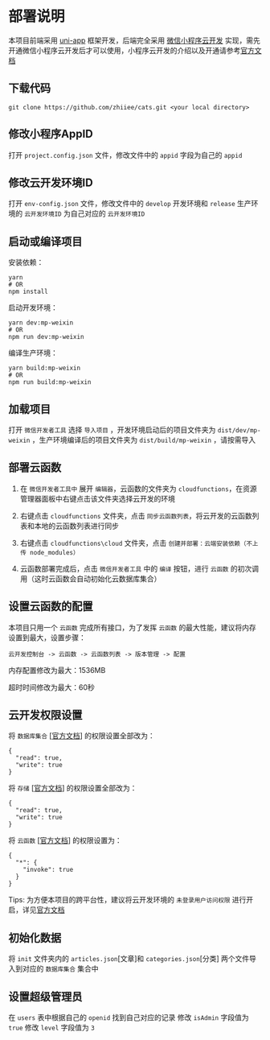 # 部署说明

本项目前端采用 [uni-app](https://uniapp.dcloud.io) 框架开发，后端完全采用 [微信小程序云开发](https://developers.weixin.qq.com/miniprogram/dev/wxcloud/basis/getting-started.html) 实现，需先开通微信小程序云开发后才可以使用，小程序云开发的介绍以及开通请参考[官方文档](https://developers.weixin.qq.com/miniprogram/dev/wxcloud/basis/getting-started.html)

## 下载代码

```
git clone https://github.com/zhiiee/cats.git <your local directory>
```

## 修改小程序AppID

打开 `project.config.json` 文件，修改文件中的 `appid` 字段为自己的 `appid`

## 修改云开发环境ID

打开 `env-config.json` 文件，修改文件中的 `develop` 开发环境和 `release` 生产环境的 `云开发环境ID` 为自己对应的 `云开发环境ID`

## 启动或编译项目

安装依赖：
```
yarn
# OR
npm install
```

启动开发环境：
```
yarn dev:mp-weixin
# OR
npm run dev:mp-weixin
```

编译生产环境：
```
yarn build:mp-weixin
# OR
npm run build:mp-weixin
```

## 加载项目

打开 `微信开发者工具` 选择 `导入项目` ，开发环境启动后的项目文件夹为 `dist/dev/mp-weixin` ，生产环境编译后的项目文件夹为 `dist/build/mp-weixin` ，请按需导入

## 部署云函数

1. 在 `微信开发者工具中` 展开 `编辑器`，云函数的文件夹为 `cloudfunctions`，在资源管理器面板中右键点击该文件夹选择云开发的环境

2. 右键点击 `cloudfunctions` 文件夹，点击 `同步云函数列表`，将云开发的云函数列表和本地的云函数列表进行同步

3. 右键点击 `cloudfunctions\cloud` 文件夹，点击 `创建并部署：云端安装依赖（不上传 node_modules）`

4. 云函数部署完成后，点击 `微信开发者工具` 中的 `编译` 按钮，进行 `云函数` 的初次调用（这时云函数会自动初始化云数据库集合）

## 设置云函数的配置

本项目只用一个 `云函数` 完成所有接口，为了发挥 `云函数` 的最大性能，建议将内存设置到最大，设置步骤：
```
云开发控制台 -> 云函数 -> 云函数列表 -> 版本管理 -> 配置
```

内存配置修改为最大：1536MB

超时时间修改为最大：60秒

## 云开发权限设置

将 `数据库集合` [[官方文档](https://developers.weixin.qq.com/miniprogram/dev/wxcloud/guide/database/security-rules.html)] 的权限设置全部改为：
```
{
  "read": true,
  "write": true
}
```

将 `存储` [[官方文档](https://developers.weixin.qq.com/miniprogram/dev/wxcloud/guide/storage/security-rules.html)] 的权限设置全部改为：
```
{
  "read": true,
  "write": true
}
```

将 `云函数` [[官方文档](https://developers.weixin.qq.com/miniprogram/dev/wxcloud/guide/functions/security-rules.html)] 的权限设置为：
```
{
  "*": {
    "invoke": true
  }
}
```

Tips: 为方便本项目的跨平台性，建议将云开发环境的 `未登录用户访问权限` 进行开启，详见[官方文档](https://developers.weixin.qq.com/miniprogram/dev/wxcloud/basis/identityless.html)

## 初始化数据

将 `init` 文件夹内的 `articles.json`[文章]和 `categories.json`[分类] 两个文件导入到对应的 `数据库集合` 集合中

## 设置超级管理员

在 `users` 表中根据自己的 `openid` 找到自己对应的记录 修改 `isAdmin` 字段值为 `true` 修改 `level` 字段值为 `3`
